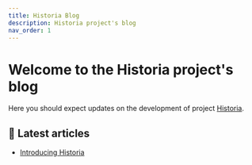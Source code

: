 ```yaml
---
title: Historia Blog
description: Historia project's blog
nav_order: 1
---
```


# Welcome to the Historia project's blog

Here you should expect updates on the development of project [Historia](https://github.com/asoldano/historia).

## 📌 Latest articles
- [Introducing Historia](./_posts/2025-03-20-introducing-historia.md)

